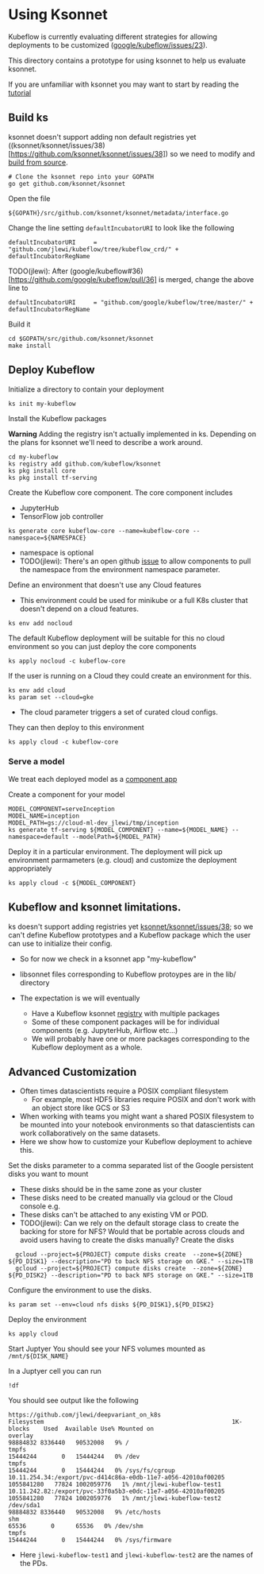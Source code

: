 # Using Ksonnet 

Kubeflow is currently evaluating different strategies for allowing deployments to be customized ([google/kubeflow/issues/23](https://github.com/google/kubeflow/issues/23)).

This directory contains a prototype for using ksonnet to help us evaluate ksonnet.

If you are unfamiliar with ksonnet you may want to start by reading the [tutorial](https://ksonnet.io/docs/tutorial)

## Build ks

ksonnet doesn't support adding non default registries yet ((ksonnet/ksonnet/issues/38)[https://github.com/ksonnet/ksonnet/issues/38]) so we need to modify and [build from source](https://ksonnet.io/docs/build-install).

```
# Clone the ksonnet repo into your GOPATH
go get github.com/ksonnet/ksonnet
```

Open the file

```
${GOPATH}/src/github.com/ksonnet/ksonnet/metadata/interface.go 
```

Change the line setting `defaultIncubatorURI` to look like the following

```
defaultIncubatorURI     = "github.com/jlewi/kubeflow/tree/kubeflow_crd/" + defaultIncubatorRegName
```

TODO(jlewi): After (google/kubeflow#36)[https://github.com/google/kubeflow/pull/36] is merged, change the above line to 

```
defaultIncubatorURI     = "github.com/google/kubeflow/tree/master/" + defaultIncubatorRegName
```


Build it

```
cd $GOPATH/src/github.com/ksonnet/ksonnet
make install
```

## Deploy Kubeflow

Initialize a directory to contain your deployment
```
ks init my-kubeflow
```

Install the Kubeflow packages

**Warning** Adding the registry isn't actually implemented in ks. Depending on the plans for ksonnet we'll need to
describe a work around.

```
cd my-kubeflow
ks registry add github.com/kubeflow/ksonnet
ks pkg install core
ks pkg install tf-serving
```
Create the Kubeflow core component. The core component includes 
  * JupyterHub
  * TensorFlow job controller


```
ks generate core kubeflow-core --name=kubeflow-core --namespace=${NAMESPACE}
```
  * namespace is optional
  * TODO(jlewi): There's an open github [issue](https://github.com/ksonnet/ksonnet/issues/222) to allow components to pull
    the namespace from the environment namespace parameter.


Define an environment that doesn't use any Cloud features
  * This environment could be used for minikube or a full K8s cluster that doesn't depend on a cloud features.

```
ks env add nocloud
```

The default Kubeflow deployment will be suitable for this no cloud environment so you can just deploy the core components

```
ks apply nocloud -c kubeflow-core
```

If the user is running on a Cloud they could create an environment for this.

```
ks env add cloud
ks param set --cloud=gke
```
   * The cloud parameter triggers a set of curated cloud configs.

They can then deploy to this environment

```
ks apply cloud -c kubeflow-core
```

### Serve a model

We treat each deployed model as a [component app](https://ksonnet.io/docs/tutorial#2-generate-and-deploy-an-app-component)

Create a component for your model

```
MODEL_COMPONENT=serveInception
MODEL_NAME=inception
MODEL_PATH=gs://cloud-ml-dev_jlewi/tmp/inception
ks generate tf-serving ${MODEL_COMPONENT} --name=${MODEL_NAME} --namespace=default --modelPath=${MODEL_PATH}
```

Deploy it in a particular environment. The deployment will pick up environment parmameters (e.g. cloud) and customize the deployment appropriately

```
ks apply cloud -c ${MODEL_COMPONENT}
```

## Kubeflow and ksonnet limitations.

ks doesn't support adding registries yet [ksonnet/ksonnet/issues/38](https://github.com/ksonnet/ksonnet/issues/38); so we can't
define Kubeflow prototypes and a Kubeflow package which the user can use to initialize their config.


* So for now we check in a ksonnet app "my-kubeflow"
* libsonnet files corresponding to Kubeflow protoypes are in the lib/ directory

* The expectation is we will eventually 
   * Have a Kubeflow ksonnet [registry](https://ksonnet.io/docs/concepts#registry) with multiple packages
   * Some of these component packages will be for individual components (e.g. JupyterHub, Airflow etc...)
   * We will probably have one or more packages corresponding to the Kubeflow deployment as a whole.

## Advanced Customization

* Often times datascientists require a POSIX compliant filesystem 
   * For example, most HDF5 libraries require POSIX and don't work with an object store like GCS or S3
* When working with teams you might want a shared POSIX filesystem to be mounted into your notebook environments
  so that datascientists can work collaboratively on the same datasets.
* Here we show how to customize your Kubeflow deployment to achieve this.


Set the disks parameter to a comma separated list of the Google persistent disks you want to mount
  * These disks should be in the same zone as your cluster
  * These disks need to be created manually via gcloud or the Cloud console e.g.
  * These disks can't be attached to any existing VM or POD.
  * TODO(jlewi): Can we rely on the default storage class to create the backing for store for NFS? Would that be portable across clouds
    and avoid users having to create the disks manually?
Create the disks

```
  gcloud --project=${PROJECT} compute disks create  --zone=${ZONE} ${PD_DISK1} --description="PD to back NFS storage on GKE." --size=1TB
  gcloud --project=${PROJECT} compute disks create  --zone=${ZONE} ${PD_DISK2} --description="PD to back NFS storage on GKE." --size=1TB
```

Configure the environment to use the disks.

```
ks param set --env=cloud nfs disks ${PD_DISK1},${PD_DISK2}
```

Deploy the environment

```
ks apply cloud
```

Start Juptyer
You should see your NFS volumes mounted as `/mnt/${DISK_NAME}`

In a Juptyer cell you can run

```
!df
```

You should see output like the following

```
https://github.com/jlewi/deepvariant_on_k8s
Filesystem                                                     1K-blocks    Used  Available Use% Mounted on
overlay                                                         98884832 8336440   90532008   9% /
tmpfs                                                           15444244       0   15444244   0% /dev
tmpfs                                                           15444244       0   15444244   0% /sys/fs/cgroup
10.11.254.34:/export/pvc-d414c86a-e0db-11e7-a056-42010af00205 1055841280   77824 1002059776   1% /mnt/jlewi-kubeflow-test1
10.11.242.82:/export/pvc-33f0a5b3-e0dc-11e7-a056-42010af00205 1055841280   77824 1002059776   1% /mnt/jlewi-kubeflow-test2
/dev/sda1                                                       98884832 8336440   90532008   9% /etc/hosts
shm                                                                65536       0      65536   0% /dev/shm
tmpfs                                                           15444244       0   15444244   0% /sys/firmware
```
  * Here `jlewi-kubeflow-test1` and `jlewi-kubeflow-test2` are the names of the PDs.